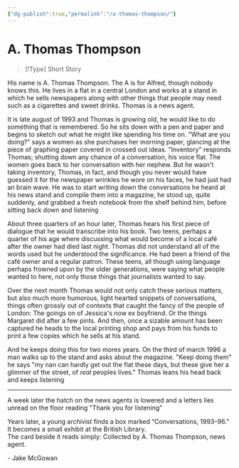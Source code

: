 ```yaml
---
{"dg-publish":true,"permalink":"/a-thomas-thompson/"}
---
```


# A. Thomas Thompson
> [!Type] Short Story

His name is A. Thomas Thompson. The A is for Alfred, though nobody knows this. He lives in a flat in a central London and works at a stand in which he sells newspapers along with other things that people may need such as a cigarettes and sweet drinks. Thomas is a news agent.

It is late august of 1993 and Thomas is growing old, he would like to do something that is remembered. So he sits down with a pen and paper and begins to sketch out what he might like spending his time on.
"What are you doing?" says a women as she purchases her morning paper, glancing at the piece of graphing paper covered in crossed out ideas.
"Inventory" responds Thomas; shutting down any chance of a conversation, his voice flat. The women goes back to her conversation with her nephew.
But he wasn't taking inventory, Thomas, in fact, and though you never would have guessed it for the newspaper wrinkles he wore on his faces, he had just had an brain wave.
He was to start writing down the conversations he heard at his news stand and compile them into a magazine, he stood up, quite suddenly, and grabbed a fresh notebook from the shelf behind him, before sitting back down and listening

About three quarters of an hour later, Thomas hears his first piece of dialogue that he would transcribe into his book. Two teens, perhaps a quarter of his age where discussing what would become of a local café after the owner had died last night.
Thomas did not understand all of the words used but he understood the significance. He had been a friend of the café owner and a regular patron. These teens, all though using language perhaps frowned upon by the older generations, were saying what people wanted to here, not only those things that journalists wanted to say.

Over the next month Thomas would not only catch these serious matters, but also much more humorous, light hearted snippets of conversations, things often grossly out of contexts that caught the fancy of the people of London: The goings on of Jessica's now ex boyfriend. Or the things Margaret did after a few pints.
And then, once a sizable amount has been captured he heads to the local printing shop and pays from his funds to print a few copies which he sells at his stand.

And he keeps doing this for two mores years. On the third of march 1996 a man walks up to the stand and asks about the magazine.
"Keep doing them" he says "my nan can hardly get out the flat these days, but these give her a glimmer of the street, of *real* peoples lives."
Thomas leans his head back and keeps listening

---

A week later the hatch on the news agents is lowered and a letters lies unread on the floor reading "Thank you for listening"

Years later, a young archivist finds a box marked “Conversations, 1993–96.”
It becomes a small exhibit at the British Library.  
The card beside it reads simply: Collected by A. Thomas Thompson, news agent.

\- Jake McGowan